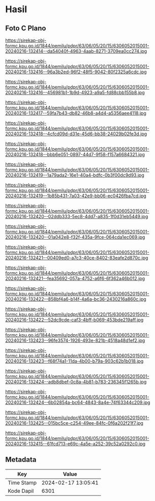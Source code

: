 # Hasil

## Foto C Plano

https://sirekap-obj-formc.kpu.go.id/1844/pemilu/pdpr/63/06/05/20/15/6306052015001-20240216-132414--da54040f-4963-4aab-8271-3709ea0cc274.jpg

https://sirekap-obj-formc.kpu.go.id/1844/pemilu/pdpr/63/06/05/20/15/6306052015001-20240216-132416--96a3b2ed-96f2-48f5-9042-80f2325a6cdc.jpg

https://sirekap-obj-formc.kpu.go.id/1844/pemilu/pdpr/63/06/05/20/15/6306052015001-20240216-132416--456981b1-1b9d-4923-a9a5-fd88cbb155b8.jpg

https://sirekap-obj-formc.kpu.go.id/1844/pemilu/pdpr/63/06/05/20/15/6306052015001-20240216-132417--59fa7b43-db82-46b8-a4d4-a5356aee4118.jpg

https://sirekap-obj-formc.kpu.go.id/1844/pemilu/pdpr/63/06/05/20/15/6306052015001-20240216-132418--4cfcd09d-d31e-45d6-bb38-24029b02fe3d.jpg

https://sirekap-obj-formc.kpu.go.id/1844/pemilu/pdpr/63/06/05/20/15/6306052015001-20240216-132418--bbb6e051-0897-44d7-9f58-f157a6684321.jpg

https://sirekap-obj-formc.kpu.go.id/1844/pemilu/pdpr/63/06/05/20/15/6306052015001-20240216-132419--1a79ada2-16e1-40a4-bdfc-0b3f00dc9d93.jpg

https://sirekap-obj-formc.kpu.go.id/1844/pemilu/pdpr/63/06/05/20/15/6306052015001-20240216-132419--1b85b431-7a03-42e9-bb06-ec0426fba7cd.jpg

https://sirekap-obj-formc.kpu.go.id/1844/pemilu/pdpr/63/06/05/20/15/6306052015001-20240216-132420--02ddb333-5ec8-4dd7-a835-1f0d31eb5449.jpg

https://sirekap-obj-formc.kpu.go.id/1844/pemilu/pdpr/63/06/05/20/15/6306052015001-20240216-132420--01a042e8-f32f-435a-9fce-064cda1ec069.jpg

https://sirekap-obj-formc.kpu.go.id/1844/pemilu/pdpr/63/06/05/20/15/6306052015001-20240216-132421--00409ed0-a7c3-40ce-8402-83eafe2d870c.jpg

https://sirekap-obj-formc.kpu.go.id/1844/pemilu/pdpr/63/06/05/20/15/6306052015001-20240216-132421--fea35692-057a-4752-a6f6-6f362a46b012.jpg

https://sirekap-obj-formc.kpu.go.id/1844/pemilu/pdpr/63/06/05/20/15/6306052015001-20240216-132422--858bf4a6-b14f-4a6a-bc36-2430216a860c.jpg

https://sirekap-obj-formc.kpu.go.id/1844/pemilu/pdpr/63/06/05/20/15/6306052015001-20240216-132422--52dc9cde-caf3-4bff-b069-453bde219aff.jpg

https://sirekap-obj-formc.kpu.go.id/1844/pemilu/pdpr/63/06/05/20/15/6306052015001-20240216-132423--96fe3574-1926-493e-821b-4518a48d1ef2.jpg

https://sirekap-obj-formc.kpu.go.id/1844/pemilu/pdpr/63/06/05/20/15/6306052015001-20240216-132423--f68f74a1-11da-4b00-b79a-903c62b1b018.jpg

https://sirekap-obj-formc.kpu.go.id/1844/pemilu/pdpr/63/06/05/20/15/6306052015001-20240216-132424--adb8dbef-0c8a-4b81-b783-236345f1265b.jpg

https://sirekap-obj-formc.kpu.go.id/1844/pemilu/pdpr/63/06/05/20/15/6306052015001-20240216-132424--6b02854a-bc64-4843-8a4e-74f63344c209.jpg

https://sirekap-obj-formc.kpu.go.id/1844/pemilu/pdpr/63/06/05/20/15/6306052015001-20240216-132425--015bc5ce-c254-49ee-84fc-0f6a202f21f7.jpg

https://sirekap-obj-formc.kpu.go.id/1844/pemilu/pdpr/63/06/05/20/15/6306052015001-20240216-132415--61fcd713-e69c-4a5e-a252-39c52a0292c0.jpg


## Metadata

| Key        | Value               |
| ---------- | ------------------- |
| Time Stamp | 2024-02-17 13:05:41 |
| Kode Dapil | 6301                |



